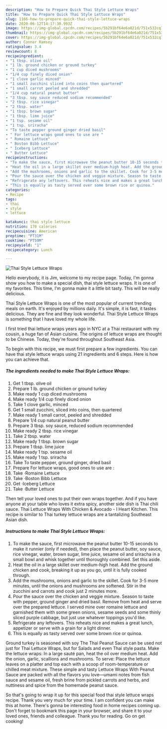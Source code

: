 ```yaml
---
description: "How to Prepare Quick Thai Style Lettuce Wraps"
title: "How to Prepare Quick Thai Style Lettuce Wraps"
slug: 1166-how-to-prepare-quick-thai-style-lettuce-wraps
date: 2020-06-12T14:17:30.993Z
image: https://img-global.cpcdn.com/recipes/5b291bf64e6a021d/751x532cq70/thai-style-lettuce-wraps-recipe-main-photo.jpg
thumbnail: https://img-global.cpcdn.com/recipes/5b291bf64e6a021d/751x532cq70/thai-style-lettuce-wraps-recipe-main-photo.jpg
cover: https://img-global.cpcdn.com/recipes/5b291bf64e6a021d/751x532cq70/thai-style-lettuce-wraps-recipe-main-photo.jpg
author: Connor Ramsey
ratingvalue: 3.4
reviewcount: 8
recipeingredient:
- "1 tbsp. olive oil"
- "1 lb. ground chicken or ground turkey"
- "1 cup diced mushrooms"
- "1/4 cup finely diced onion"
- "1 clove garlic minced"
- "1 small zucchini sliced into coins then quartered"
- "1 small carrot peeled and shredded"
- "1/4 cup natural peanut butter"
- "3 tbsp. soy sauce reduced sodium recommended"
- "2 tbsp. rice vinegar"
- "2 tbsp. water"
- "1 tbsp. brown sugar"
- "1 tbsp. lime juice"
- "1 tsp. sesame oil"
- "1 tsp. sriracha"
- "To taste pepper ground ginger dried basil"
- " For lettuce wraps good ones to use are "
- " Romaine Lettuce"
- " Boston Bibb Lettuce"
- " Iceberg Lettuce"
- " Butter Lettuce"
recipeinstructions:
- "To make the sauce, first microwave the peanut butter 10-15 seconds to make it runnier (only if needed), then place the peanut butter, soy sauce, rice vinegar, water, brown sugar, lime juice, sesame oil and sriracha in a small bowl and whisk together until thoroughly combined. Set this aside."
- "Heat the oil in a large skillet over medium-high heat. Add the ground chicken and cook, breaking it up as you go, until it is fully cooked through."
- "Add the mushrooms, onions and garlic to the skillet. Cook for 3-5 more minutes, until the onions and mushrooms are softened. Stir in the zucchini and carrots and cook just 2 minutes more."
- "Pour the sauce over the chicken and veggie mixture. Season to taste with pepper, ground ginger and dried basil. Remove from heat and serve over the prepared lettuce. I served mine over romaine lettuce and garnished them with some green onions, sesame seeds and some thinly sliced purple cabbage, but just use whatever toppings you&#39;d like."
- "Refrigerate any leftovers. This reheats nice and makes a great lunch, appetizer or serve with a grain for a light dinner."
- "This is equally as tasty served over some brown rice or quinoa."
categories:
- Recipe
tags:
- thai
- style
- lettuce

katakunci: thai style lettuce 
nutrition: 170 calories
recipecuisine: American
preptime: "PT31M"
cooktime: "PT59M"
recipeyield: "1"
recipecategory: Lunch

---
```



![Thai Style Lettuce Wraps](https://img-global.cpcdn.com/recipes/5b291bf64e6a021d/751x532cq70/thai-style-lettuce-wraps-recipe-main-photo.jpg)

Hello everybody, it is Jim, welcome to my recipe page. Today, I'm gonna show you how to make a special dish, thai style lettuce wraps. It is one of my favorites. This time, I'm gonna make it a little bit tasty. This will be really delicious.

Thai Style Lettuce Wraps is one of the most popular of current trending meals on earth. It's enjoyed by millions daily. It's simple, it is fast, it tastes delicious. They are fine and they look wonderful. Thai Style Lettuce Wraps is something that I have loved my whole life.

I first tried thai lettuce wraps years ago in NYC at a Thai restaurant with my cousin, a huge fan of Asian cuisine. The origins of lettuce wraps are thought to be Chinese. Today, they&#39;re found throughout Southeast Asia.


To begin with this recipe, we must first prepare a few ingredients. You can have thai style lettuce wraps using 21 ingredients and 6 steps. Here is how you can achieve that.

<!--inarticleads1-->

##### The ingredients needed to make Thai Style Lettuce Wraps:

1. Get 1 tbsp. olive oil
1. Prepare 1 lb. ground chicken or ground turkey
1. Make ready 1 cup diced mushrooms
1. Make ready 1/4 cup finely diced onion
1. Take 1 clove garlic, minced
1. Get 1 small zucchini, sliced into coins, then quartered
1. Make ready 1 small carrot, peeled and shredded
1. Prepare 1/4 cup natural peanut butter
1. Prepare 3 tbsp. soy sauce, reduced sodium recommended
1. Make ready 2 tbsp. rice vinegar
1. Take 2 tbsp. water
1. Make ready 1 tbsp. brown sugar
1. Prepare 1 tbsp. lime juice
1. Make ready 1 tsp. sesame oil
1. Make ready 1 tsp. sriracha
1. Take To taste pepper, ground ginger, dried basil
1. Prepare  For lettuce wraps, good ones to use are :
1. Take  ·Romaine Lettuce
1. Take  ·Boston Bibb Lettuce
1. Get  ·Iceberg Lettuce
1. Take  ·Butter Lettuce


Then tell your loved ones to put their own wraps together. And if you have anyone at your table who loves it extra spicy, another side dish is Thai chili sauce. Thai Lettuce Wraps With Chicken &amp; Avocado - I Heart Kitchen. This recipe is similar to Thai turkey lettuce wraps are a tantalizing Southeast Asian dish. 

<!--inarticleads2-->

##### Instructions to make Thai Style Lettuce Wraps:

1. To make the sauce, first microwave the peanut butter 10-15 seconds to make it runnier (only if needed), then place the peanut butter, soy sauce, rice vinegar, water, brown sugar, lime juice, sesame oil and sriracha in a small bowl and whisk together until thoroughly combined. Set this aside.
1. Heat the oil in a large skillet over medium-high heat. Add the ground chicken and cook, breaking it up as you go, until it is fully cooked through.
1. Add the mushrooms, onions and garlic to the skillet. Cook for 3-5 more minutes, until the onions and mushrooms are softened. Stir in the zucchini and carrots and cook just 2 minutes more.
1. Pour the sauce over the chicken and veggie mixture. Season to taste with pepper, ground ginger and dried basil. Remove from heat and serve over the prepared lettuce. I served mine over romaine lettuce and garnished them with some green onions, sesame seeds and some thinly sliced purple cabbage, but just use whatever toppings you&#39;d like.
1. Refrigerate any leftovers. This reheats nice and makes a great lunch, appetizer or serve with a grain for a light dinner.
1. This is equally as tasty served over some brown rice or quinoa.


Ground turkey is seasoned with soy The Thai Peanut Sauce can be used not just for Thai Lettuce Wraps, but for Salads and even Thai style pasta. Make the lettuce wraps: In a large sauté pan, heat the oil over medium heat. Add the onion, garlic, scallions and mushrooms. To serve: Place the lettuce leaves on a platter and top each with a scoop of room-temperature or chilled meat mixture. These simple and tasty Lettuce Wraps With Peanut Sauce are packed with all the flavors you love—umami notes from fish sauce and sesame oil, fresh brine from pickled carrots and herbs, and nuttiness and spice from the homemade peanut sauce. 

So that's going to wrap it up for this special food thai style lettuce wraps recipe. Thank you very much for your time. I am confident you can make this at home. There's gonna be interesting food in home recipes coming up. Don't forget to bookmark this page in your browser, and share it to your loved ones, friends and colleague. Thank you for reading. Go on get cooking!
